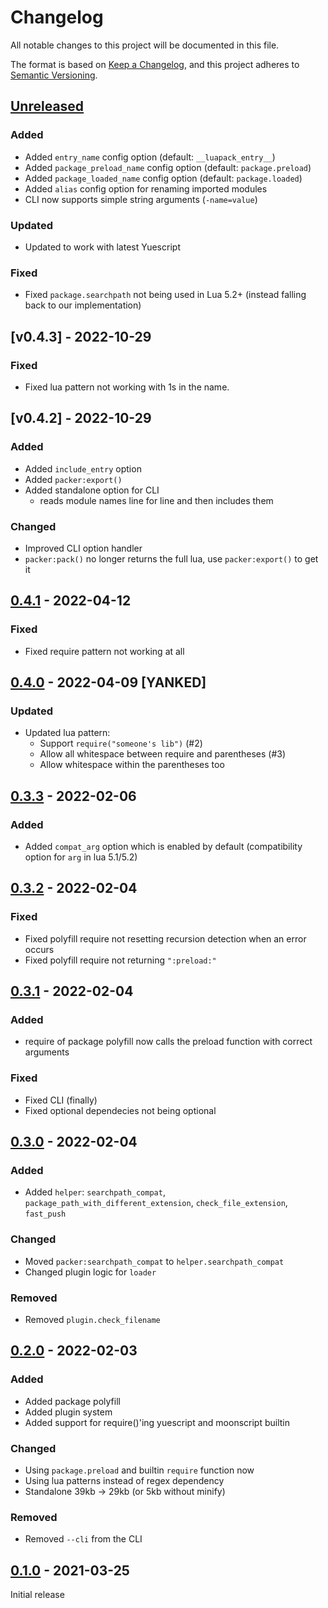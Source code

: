 # Changelog

All notable changes to this project will be documented in this file.

The format is based on [Keep a Changelog](https://keepachangelog.com/en/1.0.0/),
and this project adheres to [Semantic Versioning](https://semver.org/spec/v2.0.0.html).

## [Unreleased]

### Added

- Added `entry_name` config option (default: `__luapack_entry__`)
- Added `package_preload_name` config option (default: `package.preload`)
- Added `package_loaded_name` config option (default: `package.loaded`)
- Added `alias` config option for renaming imported modules
- CLI now supports simple string arguments (`-name=value`)

### Updated

- Updated to work with latest Yuescript

### Fixed

- Fixed `package.searchpath` not being used in Lua 5.2+ (instead falling back to our implementation)

## [v0.4.3] - 2022-10-29

### Fixed

- Fixed lua pattern not working with 1s in the name.

## [v0.4.2] - 2022-10-29

### Added

- Added `include_entry` option
- Added `packer:export()`
- Added standalone option for CLI
    - reads module names line for line and then includes them

### Changed

- Improved CLI option handler
- `packer:pack()` no longer returns the full lua, use `packer:export()` to get it

## [0.4.1] - 2022-04-12

### Fixed

- Fixed require pattern not working at all

## [0.4.0] - 2022-04-09 [YANKED]

### Updated

- Updated lua pattern:
    - Support `require("someone's lib")` (#2)
    - Allow all whitespace between require and parentheses (#3)
    - Allow whitespace within the parentheses too

## [0.3.3] - 2022-02-06

### Added

- Added `compat_arg` option which is enabled by default (compatibility option for `arg` in lua 5.1/5.2)

## [0.3.2] - 2022-02-04

### Fixed

- Fixed polyfill require not resetting recursion detection when an error occurs
- Fixed polyfill require not returning `":preload:"`

## [0.3.1] - 2022-02-04

### Added

- require of package polyfill now calls the preload function with correct arguments

### Fixed

- Fixed CLI (finally)
- Fixed optional dependecies not being optional

## [0.3.0] - 2022-02-04

### Added

- Added `helper`: `searchpath_compat`, `package_path_with_different_extension`, `check_file_extension`, `fast_push`

### Changed

- Moved `packer:searchpath_compat` to `helper.searchpath_compat`
- Changed plugin logic for `loader`

### Removed

- Removed `plugin.check_filename`

## [0.2.0] - 2022-02-03

### Added

- Added package polyfill
- Added plugin system
- Added support for require()'ing yuescript and moonscript builtin

### Changed

- Using `package.preload` and builtin `require` function now
- Using lua patterns instead of regex dependency
- Standalone 39kb -> 29kb (or 5kb without minify)

### Removed

- Removed `--cli` from the CLI


## [0.1.0] - 2021-03-25

Initial release


[Unreleased]: https://github.com/le0developer/luapack/compare/v0.4.3...HEAD
[0.4.3]: https://github.com/le0developer/luapack/releases/tag/v0.4.3
[0.4.2]: https://github.com/le0developer/luapack/releases/tag/v0.4.2
[0.4.1]: https://github.com/le0developer/luapack/releases/tag/v0.4.1
[0.4.0]: https://github.com/le0developer/luapack/releases/tag/v0.4.0
[0.3.3]: https://github.com/le0developer/luapack/releases/tag/v0.3.3
[0.3.2]: https://github.com/le0developer/luapack/releases/tag/v0.3.2
[0.3.1]: https://github.com/le0developer/luapack/releases/tag/v0.3.1
[0.3.0]: https://github.com/le0developer/luapack/releases/tag/v0.3.0
[0.2.0]: https://github.com/le0developer/luapack/releases/tag/v0.2.0
[0.1.0]: https://github.com/le0developer/luapack/releases/tag/v0.1.0
